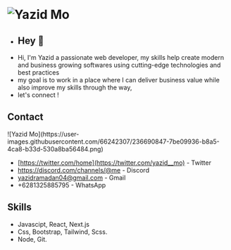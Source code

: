 &nbsp; <h1> ![Yazid Mo](https://user-images.githubusercontent.com/66242307/208242631-4207b764-eb4e-4202-a4ee-5ef95d75b9df.png)</h1>
- <h2> Hey 👋</h2> 
- Hi, I'm Yazid a passionate web developer, my skills help create modern and business growing softwares using cutting-edge technologies and best practices
- my goal is to work in a place where I can deliver business value while also improve my skills through the way, 
- let's connect !
 <h2>Contact</h2>
 ![Yazid Mo](https://user-images.githubusercontent.com/66242307/236690847-7be09936-b8a5-4ca8-b33d-530a8ba56484.png)
           
 - [https://twitter.com/home](https://twitter.com/yazid__mo) - Twitter
 - https://discord.com/channels/@me - Discord
 - yazidramadan04@gmail.com - Gmail
 - +6281325885795 - WhatsApp 
 
 <h2>Skills</h2>
 
 - Javascipt, React, Next.js
 - Css, Bootstrap, Tailwind, Scss.
 - Node, Git.
